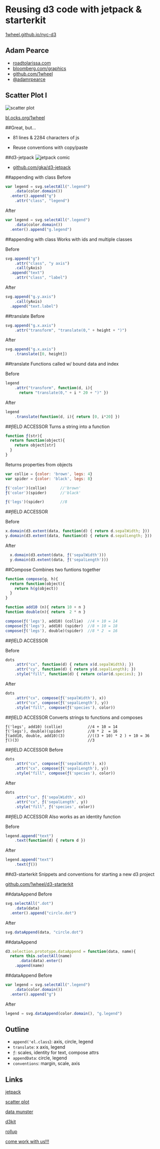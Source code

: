 # Reusing d3 code with jetpack & starterkit

[1wheel.github.io/nyc-d3](http://1wheel.github.io/nyc-d3/#/)



## Adam Pearce
- [roadtolarissa.com](http://roadtolarissa.com)
- [bloomberg.com/graphics](https://bloomberg.com/graphics)
- [github.com/1wheel](https://github.com/1wheel)
- [@adamrpearce](https://twitter.com/adamrpearce)


## Scatter Plot I
![scatter plot](img/thumbnail.png)

[bl.ocks.org/1wheel](http://bl.ocks.org/1wheel/98129315d0f7df3b53e3)


##Great, but...
- 81 lines & 2284 characters of js

- Reuse conventions with copy/paste


##d3-jetpack
![jetpack comic](https://camo.githubusercontent.com/37eb19461d1dba8d6af9c2a816f488b9bf244691/687474703a2f2f33362e6d656469612e74756d626c722e636f6d2f74756d626c725f6d346b6b7864386e57423172776b7264626f315f3530302e6a7067)

- [github.com/gka/d3-jetpack](https://github.com/gka/d3-jetpack)


##appending with class
Before

````javascript
var legend = svg.selectAll(".legend")
    .data(color.domain())
  .enter().append("g")
    .attr("class", "legend")
````

After

````javascript
var legend = svg.selectAll(".legend")
    .data(color.domain())
  .enter().append("g.legend")
````


##appending with class
Works with ids and multiple classes

Before

````javascript
svg.append("g")
    .attr("class", "y axis")
    .call(yAxis)
  .append("text")
    .attr("class", "label")
````

After

````javascript
svg.append("g.y.axis")
    .call(yAxis)
  .append("text.label")
````


##translate
Before

````javascript
svg.append("g.x.axis")
    .attr("transform", "translate(0," + height + ")")
````

After

````javascript
svg.append("g.x.axis")
    .translate([0, height])
````


##translate
Functions called w/ bound data and index

Before

````javascript
legend
    .attr("transform", function(d, i){
      return "translate(0," + i * 20 + ")" })
````

After

````javascript
legend
    .translate(function(d, i){ return [0, i*20] })
````


##ƒIELD ACCESSOR
Turns a string into a function

````javascript
function ƒ(str){
  return function(object){
    return object[str]
  }
}
````

Returns properties from objects

````javascript
var collie = {color: 'brown', legs: 4}
var spider = {color: 'black', legs: 8}

ƒ('color')(collie)      //'brown'
ƒ('color')(spider)      //'black'

ƒ('legs')(spider)       //8
````


##ƒIELD ACCESSOR

Before

````javascript
x.domain(d3.extent(data, function(d) { return d.sepalWidth; }))
y.domain(d3.extent(data, function(d) { return d.sepalLength; }))
````

After

````javascript
  x.domain(d3.extent(data, ƒ('sepalWidth')))
  y.domain(d3.extent(data, ƒ('sepalLength')))
````


##Compose
Combines two funtions together 

````javascript
function compose(g, h){
  return function(object){
    return h(g(object))
  }
}

function add10 (n){ return 10 + n }
function double(n){ return  2 * n }

compose(ƒ('legs'), add10) (collie)  //4 + 10 = 14
compose(ƒ('legs'), add10) (spider)  //8 + 10 = 18
compose(ƒ('legs'), double)(spider)  //8 * 2  = 16
````


##ƒIELD ACCESSOR

Before

````javascript
dots
    .attr("cx", function(d) { return x(d.sepalWidth); })
    .attr("cy", function(d) { return y(d.sepalLength); })
    .style("fill", function(d) { return color(d.species); })
````

After

````javascript
dots
    .attr("cx", compose(ƒ('sepalWidth'), x))
    .attr("cx", compose(ƒ('sepalLength'), y))
    .style("fill", compose(ƒ('species'), color))
````


##ƒIELD ACCESSOR
Converts strings to functions and composes

````
ƒ('legs', add10) (collie)           //4 + 10 = 14
ƒ('legs'), double)(spider)          //8 * 2  = 16
ƒ(add10, double, add10)(3)          //((3 + 10) * 2 ) + 10 = 36
ƒ()(3)                              //3
````


##ƒIELD ACCESSOR
Before

````javascript
dots
    .attr("cx", compose(ƒ('sepalWidth'), x))
    .attr("cx", compose(ƒ('sepalLength'), y))
    .style("fill", compose(ƒ('species'), color))
````

After

````javascript
dots
    .attr("cx", ƒ('sepalWidth', x))
    .attr("cx", ƒ('sepalLength', y))
    .style("fill", ƒ('species', color))
````


##ƒIELD ACCESSOR
Also works as an identity function

Before

````javascript
legend.append("text")
    .text(function(d) { return d })
````

After

````javascript
legend.append("text")
    .text(ƒ())
````


##d3-starterkit
Snippets and conventions for starting a new d3 project

[github.com/1wheel/d3-starterkit](https://github.com/1wheel/d3-starterkit)


##dataAppend
Before

````javascript
svg.selectAll(".dot")
    .data(data)
  .enter().append("circle.dot")
````

After

````javascript
svg.dataAppend(data, "circle.dot")
````


##dataAppend
````javascript
d3.selection.prototype.dataAppend = function(data, name){
  return this.selectAll(name)
      .data(data).enter()
    .append(name)
````


##dataAppend
Before

````javascript
var legend = svg.selectAll(".legend")
    .data(color.domain())
  .enter().append("g")
````

After

````javascript
legend = svg.dataAppend(color.domain(), "g.legend")
````



## Outline 
- `append('el.class`): axis, circle, legend
- `translate`: x axis, legend
- `ƒ`: scales, identity for text, compose attrs
- `appendData`: circle, legend
- `conventions`: margin, scale, axis


## Links
[jetpack](https://github.com/gka/d3-jetpack)

[scatter plot](http://bl.ocks.org/mbostock/3887118)

[data munster](https://github.com/sarahgp/data-monster)

[d3kit](https://github.com/twitter/d3kit)

[rollup](https://github.com/rollup/rollup)

[come work with us!!!](http://jobs.bloomberg.com/job/New-York-Interactive-Graphic-Journalist-Job-NY/276897600/)
